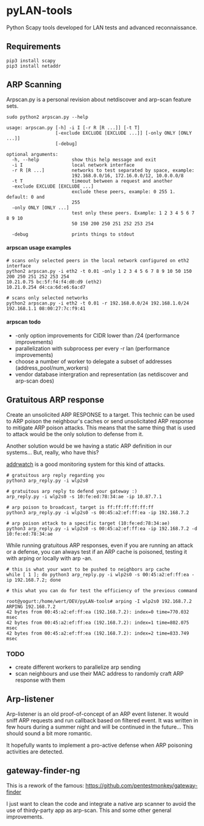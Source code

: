 # pyLAN-tools

Python Scapy tools developed for LAN tests and advanced reconnaissance.

## Requirements

````
pip3 install scapy
pip3 install netaddr
````

## ARP Scanning
Arpscan.py is a personal revision about netdiscover and arp-scan feature sets.
 
````
sudo python2 arpscan.py --help

usage: arpscan.py [-h] -i I [-r R [R ...]] [-t T]
                  [-exclude EXCLUDE [EXCLUDE ...]] [-only ONLY [ONLY ...]]
                  [-debug]

optional arguments:
  -h, --help            show this help message and exit
  -i I                  local network interface
  -r R [R ...]          networks to test separated by space, example:
                        192.168.0.0/16, 172.16.0.0/12, 10.0.0.0/8
  -t T                  timeout between a request and another
  -exclude EXCLUDE [EXCLUDE ...]
                        exclude these peers, example: 0 255 1. default: 0 and
                        255
  -only ONLY [ONLY ...]
                        test only these peers. Example: 1 2 3 4 5 6 7 8 9 10
                        50 150 200 250 251 252 253 254

  -debug                prints things to stdout
````

#### arpscan usage examples
````
# scans only selected peers in the local network configured on eth2 interface
python2 arpscan.py -i eth2 -t 0.01 -only 1 2 3 4 5 6 7 8 9 10 50 150 200 250 251 252 253 254
10.21.0.75 bc:5f:f4:f4:d0:d9 (eth2)
10.21.0.254 d4:ca:6d:e6:6a:d7

# scans only selected networks
python2 arpscan.py -i eth2 -t 0.01 -r 192.168.0.0/24 192.168.1.0/24
192.168.1.1 08:00:27:7c:f9:41
````
#### arpscan todo

- -only option improvements for CIDR lower than /24 (performance improvements)
- parallelization with subprocess per every -r lan (performance improvements)
- choose a number of worker to delegate a subset of addresses (address_pool/num_workers)
- vendor database intergration and representation (as netdiscover and arp-scan does)

## Gratuitous ARP response
Create an unsolicited ARP RESPONSE to a target.
This technic can be used to ARP poison the neighbour's caches or
send unsolicitated ARP response to mitigate ARP poison attacks.
This means that the same thing that is used to attack would be the only
solution to defense from it.

Another solution would be we having a static ARP definition in our systems... But, really, who have this?

[addrwatch](https://github.com/fln/addrwatch) is a good monitoring system for this kind of attacks.

````
# gratuitous arp reply regarding you
python3 arp_reply.py -i wlp2s0

# gratuitous arp reply to defend your gateway :)
arp_reply.py -i wlp2s0 -s 10:fe:ed:78:34:ae -ip 10.87.7.1

# arp poison to broadcast, target is ff:ff:ff:ff:ff:ff
python3 arp_reply.py -i wlp2s0 -s 00:45:a2:ef:ff:ea -ip 192.168.7.2

# arp poison attack to a specific target (10:fe:ed:78:34:ae)
python3 arp_reply.py -i wlp2s0 -s 00:45:a2:ef:ff:ea -ip 192.168.7.2 -d 10:fe:ed:78:34:ae
````
While running gratuitous ARP responses, even if you are running an
attack or a defense, you can always test if an ARP cache is poisoned, testing
it with arping or locally with arp -an.

````
# this is what your want to be pushed to neighbors arp cache
while [ 1 ]; do python3 arp_reply.py -i wlp2s0 -s 00:45:a2:ef:ff:ea -ip 192.168.7.2; done

# this what you can do for test the efficiency of the previous command

root@yogurt:/home/wert/DEV/pyLAN-tools# arping -I wlp2s0 192.168.7.2
ARPING 192.168.7.2
42 bytes from 00:45:a2:ef:ff:ea (192.168.7.2): index=0 time=770.032 msec
42 bytes from 00:45:a2:ef:ff:ea (192.168.7.2): index=1 time=802.075 msec
42 bytes from 00:45:a2:ef:ff:ea (192.168.7.2): index=2 time=833.749 msec
````

### TODO
- create different workers to parallelize arp sending
- scan neighbours and use their MAC address to randomly craft ARP response with them

## Arp-listener
Arp-listener is an old proof-of-concept of an ARP event listener. It would sniff
ARP requests and run callback based on filtered event. It was written in few hours during a summer night
and will be continued in the future... This should sound a bit more romantic.

It hopefully wants to implement a pro-active defense when ARP poisoning 
activities are detected.

## gateway-finder-ng
This is a rework of the famous: https://github.com/pentestmonkey/gateway-finder

I just want to clean the code and integrate a native arp scanner to avoid the use of thirdy-party app as arp-scan.
This and some other general improvements. 
